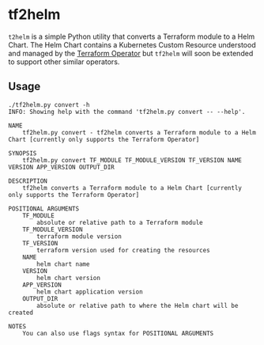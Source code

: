# tf2helm

`t2helm` is a simple Python utility that converts a Terraform module to a Helm Chart. The Helm Chart contains a Kubernetes Custom Resource understood and managed by the [Terraform Operator](https://github.com/isaaguilar/terraform-operator) but `tf2helm` will soon be extended to support other similar operators.

## Usage
```
./tf2helm.py convert -h
INFO: Showing help with the command 'tf2helm.py convert -- --help'.

NAME
    tf2helm.py convert - tf2helm converts a Terraform module to a Helm Chart [currently only supports the Terraform Operator]

SYNOPSIS
    tf2helm.py convert TF_MODULE TF_MODULE_VERSION TF_VERSION NAME VERSION APP_VERSION OUTPUT_DIR

DESCRIPTION
    tf2helm converts a Terraform module to a Helm Chart [currently only supports the Terraform Operator]

POSITIONAL ARGUMENTS
    TF_MODULE
        absolute or relative path to a Terraform module
    TF_MODULE_VERSION
        terraform module version
    TF_VERSION
        terraform version used for creating the resources
    NAME
        helm chart name
    VERSION
        helm chart version
    APP_VERSION
        helm chart application version
    OUTPUT_DIR
        absolute or relative path to where the Helm chart will be created

NOTES
    You can also use flags syntax for POSITIONAL ARGUMENTS
```
